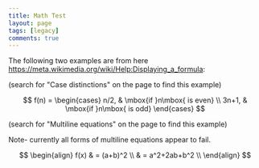 ```yaml
---
title: Math Test
layout: page
tags: [legacy]
comments: true
---
```

The following two examples are from here <https://meta.wikimedia.org/wiki/Help:Displaying_a_formula>:

(search for "Case distinctions" on the page to find this example)

$$
f(n) =
\begin{cases}
  n/2,  & \mbox{if }n\mbox{ is even} \\
  3n+1, & \mbox{if }n\mbox{ is odd}
\end{cases}
$$

(search for "Multiline equations" on the page to find this example)

Note- currently all forms of multiline equations appear to fail.

$$
\begin{align}
 f(x) & = (a+b)^2 \\
      & = a^2+2ab+b^2 \\
\end{align}
$$
